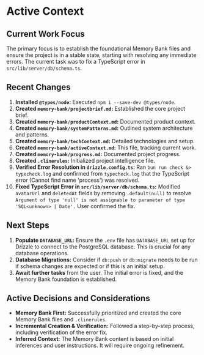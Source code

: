 # Active Context

## Current Work Focus
The primary focus is to establish the foundational Memory Bank files and ensure the project is in a stable state, starting with resolving any immediate errors. The current task was to fix a TypeScript error in `src/lib/server/db/schema.ts`.

## Recent Changes
1.  **Installed `@types/node`:** Executed `npm i --save-dev @types/node`.
2.  **Created `memory-bank/projectbrief.md`:** Established the core project brief.
3.  **Created `memory-bank/productContext.md`:** Documented product context.
4.  **Created `memory-bank/systemPatterns.md`:** Outlined system architecture and patterns.
5.  **Created `memory-bank/techContext.md`:** Detailed technologies and setup.
6.  **Created `memory-bank/activeContext.md`:** This file, tracking current work.
7.  **Created `memory-bank/progress.md`:** Documented project progress.
8.  **Created `.clinerules`:** Initialized project intelligence file.
9.  **Verified Error Resolution in `drizzle.config.ts`:** Ran `bun run check &> typecheck.log` and confirmed from `typecheck.log` that the TypeScript error (Cannot find name 'process') was resolved.
10. **Fixed TypeScript Error in `src/lib/server/db/schema.ts`:** Modified `avatarUrl` and `deletedAt` fields by removing `.default(null)` to resolve `Argument of type 'null' is not assignable to parameter of type 'SQL<unknown> | Date'.` User confirmed the fix.

## Next Steps
1.  **Populate `DATABASE_URL`:** Ensure the `.env` file has `DATABASE_URL` set up for Drizzle to connect to the PostgreSQL database. This is crucial for any database operations.
2.  **Database Migrations:** Consider if `db:push` or `db:migrate` needs to be run if schema changes are expected or if this is an initial setup.
3.  **Await further tasks** from the user. The initial error is fixed, and the Memory Bank foundation is established.

## Active Decisions and Considerations
-   **Memory Bank First:** Successfully prioritized and created the core Memory Bank files and `.clinerules`.
-   **Incremental Creation & Verification:** Followed a step-by-step process, including verification of the error fix.
-   **Inferred Context:** The Memory Bank content is based on initial inferences and user instructions. It will require ongoing refinement.

